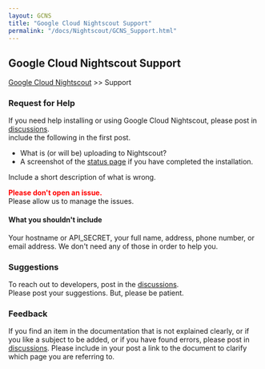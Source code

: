 ```yaml
---
layout: GCNS
title: "Google Cloud Nightscout Support"
permalink: "/docs/Nightscout/GCNS_Support.html"
---
```


## Google Cloud Nightscout Support
[Google Cloud Nightscout](./GoogleCloud.md) >> Support  
  
### Request for Help  
If you need help installing or using Google Cloud Nightscout, please post in [discussions](https://github.com/NightscoutFoundation/xDrip/discussions).  
include the following in the first post.  
- What is (or will be) uploading to Nightscout?
- A screenshot of the [status page](./Status.md) if you have completed the installation.  

Include a short description of what is wrong.  

**<span style="color:red">Please don't open an issue.</span>**  
Please allow us to manage the issues.    
  
#### What you shouldn't include  
Your hostname or API_SECRET, your full name, address, phone number, or email address.  We don't need any of those in order to help you.  
  
  
### Suggestions 
To reach out to developers, post in the [discussions](https://github.com/NightscoutFoundation/xDrip/discussions).    
Please post your suggestions.  But, please be patient.  
  
  
### Feedback  
If you find an item in the documentation that is not explained clearly, or if you like a subject to be added, or if you have found errors, please post in [discussions](https://github.com/NightscoutFoundation/xDrip/discussions).  Please include in your post a link to the document to clarify which page you are referring to.  
